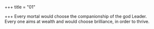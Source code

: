 +++
title = "01"

+++
Every mortal would choose the companionship of the god Leader. Every one aims at wealth and would choose brilliance, in order to thrive. 